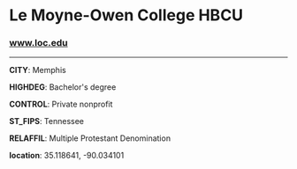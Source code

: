 # Le Moyne-Owen College HBCU
### www.loc.edu
---
**CITY**: Memphis

**HIGHDEG**: Bachelor's degree

**CONTROL**: Private nonprofit

**ST_FIPS**: Tennessee

**RELAFFIL**: Multiple Protestant Denomination

**location**: 35.118641, -90.034101